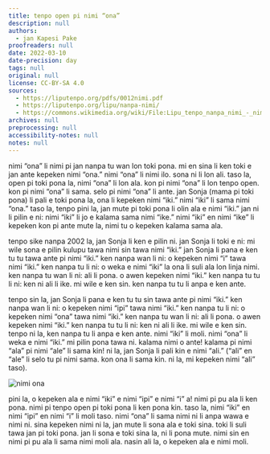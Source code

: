 ```yaml
---
title: tenpo open pi nimi “ona”
description: null
authors:
  - jan Kapesi Pake
proofreaders: null
date: 2022-03-10
date-precision: day
tags: null
original: null
license: CC-BY-SA 4.0
sources:
  - https://liputenpo.org/pdfs/0012nimi.pdf
  - https://liputenpo.org/lipu/nanpa-nimi/
  - https://commons.wikimedia.org/wiki/File:Lipu_tenpo_nanpa_nimi_-_nimi_ona.png
archives: null
preprocessing: null
accessibility-notes: null
notes: null
---
```


nimi “ona” li nimi pi jan nanpa tu wan lon toki pona. mi en sina li ken toki e jan ante kepeken nimi “ona.” nimi “ona” li nimi ilo. sona ni li lon ali. taso la, open pi toki pona la, nimi “ona” li lon ala. kon pi nimi “ona” li lon tenpo open. kon pi nimi “ona” li sama. selo pi nimi “ona” li ante. jan Sonja (mama pi toki pona) li pali e toki pona la, ona li kepeken nimi “iki.” nimi “iki” li sama nimi “ona.” taso la, tenpo pini la, jan mute pi toki pona li olin ala e nimi “iki.” jan ni li pilin e ni: nimi “iki” li jo e kalama sama nimi “ike.” nimi “iki” en nimi “ike” li kepeken kon pi ante mute la, nimi tu o kepeken kalama sama ala.

tenpo sike nanpa 2002 la, jan Sonja li ken e pilin ni. jan Sonja li toki e ni: mi wile sona e pilin kulupu tawa nimi sin tawa nimi “iki.” jan Sonja li pana e ken tu tu tawa ante pi nimi “iki.” ken nanpa wan li ni: o kepeken nimi “i” tawa nimi “iki.” ken nanpa tu li ni: o weka e nimi “iki” la ona li suli ala lon linja nimi. ken nanpa tu wan li ni: ali li pona. o awen kepeken nimi “iki.” ken nanpa tu tu li ni: ken ni ali li ike. mi wile e ken sin. ken nanpa tu tu li anpa e ken ante.

tenpo sin la, jan Sonja li pana e ken tu tu sin tawa ante pi nimi “iki.” ken nanpa wan li ni: o kepeken nimi “ipi” tawa nimi “iki.” ken nanpa tu li ni: o kepeken nimi “ona” tawa nimi “iki.” ken nanpa tu wan li ni: ali li pona. o awen kepeken nimi “iki.” ken nanpa tu tu li ni: ken ni ali li ike. mi wile e ken sin. tenpo ni la, ken nanpa tu li anpa e ken ante. nimi “iki” li moli. nimi “ona” li weka e nimi “iki.” mi pilin pona tawa ni. kalama nimi o ante! kalama pi nimi “ala” pi nimi “ale” li sama kin! ni la, jan Sonja li pali kin e nimi “ali.” (“ali” en “ale” li selo tu pi nimi sama. kon ona li sama kin. ni la, mi kepeken nimi “ali” taso).

![nimi ona](https://upload.wikimedia.org/wikipedia/commons/5/54/Lipu_tenpo_nanpa_nimi_-_nimi_ona.png)

pini la, o kepeken ala e nimi “iki” e nimi “ipi” e nimi “i” a! nimi pi pu ala li ken pona. nimi pi tenpo open pi toki pona li ken pona kin. taso la, nimi “iki” en nimi “ipi” en nimi “i” li moli taso. nimi “ona” li sama nimi ni li anpa wawa e nimi ni. sina kepeken nimi ni la, jan mute li sona ala e toki sina. toki li suli tawa jan pi toki pona. jan li sona e toki sina la, ni li pona mute. nimi sin en nimi pi pu ala li sama nimi moli ala. nasin ali la, o kepeken ala e nimi moli.